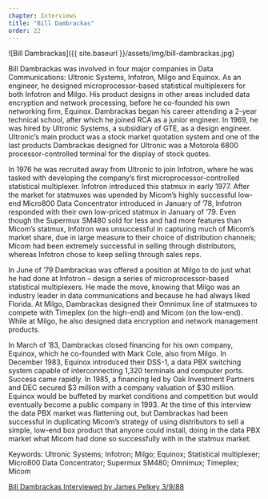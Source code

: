 ```yaml
---
chapter: Interviews
title: "Bill Dambrackas"
order: 22
---
```


![Bill Dambrackas]({{ site.baseurl }}/assets/img/bill-dambrackas.jpg)

Bill Dambrackas was involved in four major companies in Data Communications: Ultronic Systems, Infotron, Milgo and Equinox. As an engineer, he designed microprocessor-based statistical multiplexers for both Infotron and Milgo. His product designs in other areas included data encryption and network processing, before he co-founded his own networking firm, Equinox. Dambrackas began his career attending a 2-year technical school, after which he joined RCA as a junior engineer. In 1969, he was hired by Ultronic Systems, a subsidiary of GTE, as a design engineer. Ultronic’s main product was a stock market quotation system and one of the last products Dambrackas designed for Ultronic was a Motorola 6800 processor-controlled terminal for the display of stock quotes.

In 1976 he was recruited away from Ultronic to join Infotron, where he was tasked with developing the company’s first microprocessor-controlled statistical multiplexer. Infotron introduced this statmux in early 1977. After the market for statmuxes was upended by Micom’s highly successful low-end Micro800 Data Concentrator introduced in January of ’78, Infotron responded with their own low-priced statmux in January of ‘79. Even though the Supermux SM480 sold for less and had more features than Micom’s statmux, Infotron was unsuccessful in capturing much of Micom’s market share, due in large measure to their choice of distribution channels; Micom had been extremely successful in selling through distributors, whereas Infotron chose to keep selling through sales reps.

In June of ’79 Dambrackas was offered a position at Milgo to do just what he had done at Infotron – design a series of microprocessor-based statistical multiplexers. He made the move, knowing that Milgo was an industry leader in data communications and because he had always liked Florida. At Milgo, Dambrackas designed their Omnimux line of statmuxes to compete with Timeplex (on the high-end) and Micom (on the low-end). While at Milgo, he also designed data encryption and network management products.

In March of ’83, Dambrackas closed financing for his own company, Equinox, which he co-founded with Mark Cole, also from Milgo. In December 1983, Equinox introduced their DSS-1, a data PBX switching system capable of interconnecting 1,320 terminals and computer ports. Success came rapidly. In 1985, a financing led by Oak Investment Partners and DEC secured $3 million with a company valuation of $30 million. Equinox would be buffeted by market conditions and competition but would eventually become a public company in 1993. At the time of this interview the data PBX market was flattening out, but Dambrackas had been successful in duplicating Micom’s strategy of using distributors to sell a simple, low-end box product that anyone could install, doing in the data PBX market what Micom had done so successfully with in the statmux market.

Keywords: Ultronic Systems; Infotron; Milgo; Equinox; Statistical multiplexer; Micro800 Data Concentrator; Supermux SM480; Omnimux; Timeplex; Micom

[Bill Dambrackas Interviewed by James Pelkey 3/9/88](https://archive.computerhistory.org/resources/access/text/2018/10/102740438-05-01-acc.pdf)
